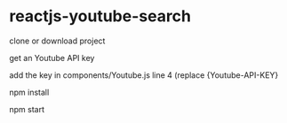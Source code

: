 # reactjs-youtube-search
clone or download project

get an Youtube API key

add the key in components/Youtube.js line 4 (replace {Youtube-API-KEY}

npm install

npm start
